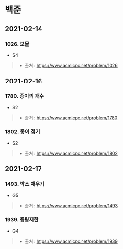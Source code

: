 # 백준

## 2021-02-14
### 1026. 보물
* S4
> * 출처 : https://www.acmicpc.net/problem/1026

## 2021-02-16
### 1780. 종이의 개수
* S2
> * 출처 : https://www.acmicpc.net/problem/1780

### 1802. 종이 접기
* S2
> * 출처 : https://www.acmicpc.net/problem/1802

## 2021-02-17
### 1493. 박스 채우기
* G5
> * 출처 : https://www.acmicpc.net/problem/1493

### 1939. 중량제한
* G4
> * 출처 : https://www.acmicpc.net/problem/1939